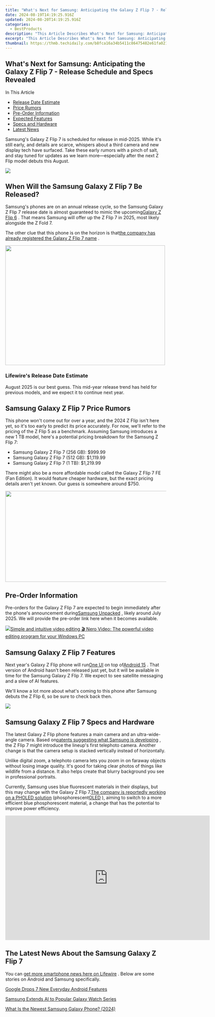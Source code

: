 ```yaml
---
title: "What's Next for Samsung: Anticipating the Galaxy Z Flip 7 - Release Schedule and Specs Revealed"
date: 2024-08-19T14:19:25.916Z
updated: 2024-08-20T14:19:25.916Z
categories:
  - BestProducts
description: "This Article Describes What's Next for Samsung: Anticipating the Galaxy Z Flip 7 - Release Schedule and Specs Revealed"
excerpt: "This Article Describes What's Next for Samsung: Anticipating the Galaxy Z Flip 7 - Release Schedule and Specs Revealed"
thumbnail: https://thmb.techidaily.com/b8fca16a34b5411c86475482e61fa021f5aeb02943a66dd5dba0e650f0e39da1.jpg
---
```


## What's Next for Samsung: Anticipating the Galaxy Z Flip 7 - Release Schedule and Specs Revealed

 In This Article

* [Release Date Estimate](https://www.lifewire.com/#toc-when-will-the-samsung-galaxy-z-flip-7-be-released)
* [Price Rumors](https://www.lifewire.com/#toc-samsung-galaxy-z-flip-7-price-rumors)
* [Pre-Order Information](https://www.lifewire.com/#toc-pre-order-information)
* [Expected Features](https://www.lifewire.com/#toc-samsung-galaxy-z-flip-7-features)
* [Specs and Hardware](https://www.lifewire.com/#toc-samsung-galaxy-z-flip-7-specs-and-hardware)
* [Latest News](https://www.lifewire.com/#toc-the-latest-news-about-the-samsung-galaxy-z-flip-7)

 Samsung's Galaxy Z Flip 7 is scheduled for release in mid-2025\. While it's still early, and details are scarce, whispers about a third camera and new display tech have surfaced. Take these early rumors with a pinch of salt, and stay tuned for updates as we learn more—especially after the next Z Flip model debuts this August.

<!-- affiliate ads begin -->
<a href="https://secure.2checkout.com/order/checkout.php?PRODS=3546200&QTY=1&AFFILIATE=108875&CART=1"><img src="http://www.binteko.com/sites/default/files/banner01_468x60a.gif" border="0"></a>
<!-- affiliate ads end -->
## When Will the Samsung Galaxy Z Flip 7 Be Released?

 Samsung's phones are on an annual release cycle, so the Samsung Galaxy Z Flip 7 release date is almost guaranteed to mimic the upcoming[Galaxy Z Flip 6](https://www.lifewire.com/samsung-galaxy-z-flip-6-8621840) . That means Samsung will offer up the Z Flip 7 in 2025, most likely alongside the Z Fold 7.

 The other clue that this phone is on the horizon is that[the company has already registered the Galaxy Z Flip 7 name](https://www.sammobile.com/news/samsung-has-already-secured-the-galaxy-z-flip-6-flip-7-names/) .

<!-- affiliate ads begin -->
<a href="https://electronicx.pxf.io/c/5597632/1872456/14483" target="_top" id="1872456"><img src="//a.impactradius-go.com/display-ad/14483-1872456" border="0" alt="" width="500" height="375"/></a><img height="0" width="0" src="https://imp.pxf.io/i/5597632/1872456/14483" style="position:absolute;visibility:hidden;" border="0" />
<!-- affiliate ads end -->
### Lifewire's Release Date Estimate

 August 2025 is our best guess. This mid-year release trend has held for previous models, and we expect it to continue next year.

## Samsung Galaxy Z Flip 7 Price Rumors

 This phone won't come out for over a year, and the 2024 Z Flip isn't here yet, so it's too early to predict its price accurately. For now, we'll refer to the pricing of the Z Flip 5 as a benchmark. Assuming Samsung introduces a new 1 TB model, here's a potential pricing breakdown for the Samsung Z Flip 7:

* Samsung Galaxy Z Flip 7 (256 GB): $999.99
* Samsung Galaxy Z Flip 7 (512 GB): $1,119.99
* Samsung Galaxy Z Flip 7 (1 TB): $1,219.99

 There might also be a more affordable model called the Galaxy Z Flip 7 FE (Fan Edition). It would feature cheaper hardware, but the exact pricing details aren't yet known. Our guess is somewhere around $750.

<!-- affiliate ads begin -->
<a href="https://cowinaudio.pxf.io/c/5597632/1116855/13794" target="_top" id="1116855"><img src="//a.impactradius-go.com/display-ad/13794-1116855" border="0" alt="" width="767" height="285"/></a><img height="0" width="0" src="https://imp.pxf.io/i/5597632/1116855/13794" style="position:absolute;visibility:hidden;" border="0" />
<!-- affiliate ads end -->
## Pre-Order Information

 Pre-orders for the Galaxy Z Flip 7 are expected to begin immediately after the phone's announcement during[Samsung Unpacked](https://www.lifewire.com/samsung-unpacked-news-and-rumors-5093153) , likely around July 2025\. We will provide the pre-order link here when it becomes available.

<!-- affiliate ads begin -->
<a href="https://store.nero.com/order/checkout.php?PRODS=42296685&QTY=1&AFFILIATE=108875&CART=1"><img src="http://cdnwww.nero.com/nero-com-wAssets/img/banners/2022/video-pp/ScreenshotSlider/Nero-Video-Advanced-editing.JPG" border="0">Simple and intuitive video editing
🎬 Nero Video:
The powerful video editing program for your Windows PC</a>
<!-- affiliate ads end -->
## Samsung Galaxy Z Flip 7 Features

 Next year's Galaxy Z Flip phone will run[One UI](https://www.lifewire.com/what-is-samsung-one-ui-4178405) on top of[Android 15](https://www.lifewire.com/android-15-7547471) . That version of Android hasn't been released just yet, but it will be available in time for the Samsung Galaxy Z Flip 7\. We expect to see satellite messaging and a slew of AI features.

 We'll know a lot more about what's coming to this phone after Samsung debuts the Z Flip 6, so be sure to check back then.

<!-- affiliate ads begin -->
<a href="https://shop.systoolsgroup.com/affiliate.php?ACCOUNT=SYSTOOBY&AFFILIATE=108875&PATH=https%3A%2F%2Fwww.systoolsgroup.com%3FAFFILIATE%3D108875%26RESOURCE%3DSysTools%2BSQL%2BRecovery"><img src="https://www.systoolsgroup.com/box/sql-recovery.png" border="0"></a>
<!-- affiliate ads end -->
## Samsung Galaxy Z Flip 7 Specs and Hardware

 The latest Galaxy Z Flip phone features a main camera and an ultra-wide-angle camera. Based on[patents suggesting what Samsung is developing](https://www.galaxyclub.nl/samsung/galaxy-z-flip-7/) , the Z Flip 7 might introduce the lineup's first telephoto camera. Another change is that the camera setup is stacked vertically instead of horizontally.

 Unlike digital zoom, a telephoto camera lets you zoom in on faraway objects without losing image quality. It's good for taking clear photos of things like wildlife from a distance. It also helps create that blurry background you see in professional portraits.

 Currently, Samsung uses blue fluorescent materials in their displays, but this may change with the Galaxy Z Flip 7.[The company is reportedly working on a PHOLED solution](https://wccftech.com/galaxy-z-fold-7-and-z-flip-7-could-be-the-first-phones-to-use-blue-pholed/) (phosphorescent[OLED](https://www.lifewire.com/oled-organic-led-4151091) ), aiming to switch to a more efficient blue phosphorescent material, a change that has the potential to improve power efficiency.  

<!-- affiliate ads begin -->
<a href="https://secure.2checkout.com/order/checkout.php?PRODS=2337838&QTY=1&AFFILIATE=108875&CART=1"><iframe width="640" height="390" src="https://www.youtube.com/embed/rzZwphIv4RM" title="APFill - Ink and Toner Coverage Calculator" frameborder="0" allow="accelerometer; autoplay; clipboard-write; encrypted-media; gyroscope; picture-in-picture; web-share" referrerpolicy="strict-origin-when-cross-origin" allowfullscreen></iframe></a>
<!-- affiliate ads end -->
## The Latest News About the Samsung Galaxy Z Flip 7

 You can [get more smartphone news here on Lifewire](https://www.lifewire.com/mobile-phone-news-4796390) . Below are some stories on Android and Samsung specifically.

[Google Drops 7 New Everyday Android Features](https://www.lifewire.com/google-adds-new-everyday-android-features-8655861)

[Samsung Extends AI to Popular Galaxy Watch Series](https://www.lifewire.com/samsung-ai-coming-to-galaxy-watches-8656008)

[What Is the Newest Samsung Galaxy Phone? (2024)](https://www.lifewire.com/newest-samsung-galaxy-phone-7567396)


<ins class="adsbygoogle"
     style="display:block"
     data-ad-format="autorelaxed"
     data-ad-client="ca-pub-7571918770474297"
     data-ad-slot="1223367746"></ins>



<ins class="adsbygoogle"
     style="display:block"
     data-ad-client="ca-pub-7571918770474297"
     data-ad-slot="8358498916"
     data-ad-format="auto"
     data-full-width-responsive="true"></ins>


